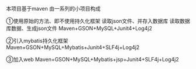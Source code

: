 本项目基于maven
由一系列的小项目构成

①使用原始的方法、即不使用持久化框架
读取json文件、并存入数据库
读取数据库数据、生成json文件
Maven+GSON+MySQL+Junit4+Log4j2

②引入mybatis持久化框架
Maven+GSON+MySQL+Mybatis+Junit4+SLF4j+Log4j2 

③加入web
Maven+GSON+MySQL+Mybatis+jsp+Junit4+SLF4j+Log4j2
